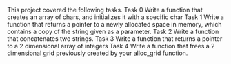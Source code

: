 This project covered the following tasks.
Task 0
Write a function that creates an array of chars, and initializes it with a specific char
Task 1
Write a function that returns a pointer to a newly allocated space in memory, which contains a copy of the string given as a parameter.
Task 2
Write a function that concatenates two strings.
Task 3
Write a function that returns a pointer to a 2 dimensional array of integers
Task 4
Write a function that frees a 2 dimensional grid previously created by your alloc_grid function.

